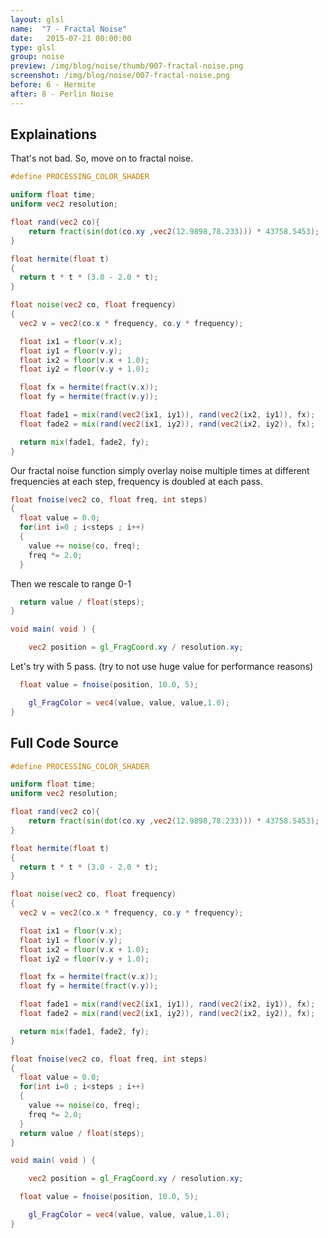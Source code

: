 ```yaml
---
layout: glsl
name:  "7 - Fractal Noise"
date:   2015-07-21 00:00:00
type: glsl
group: noise
preview: /img/blog/noise/thumb/007-fractal-noise.png
screenshot: /img/blog/noise/007-fractal-noise.png
before: 6 - Hermite
after: 8 - Perlin Noise
---
```

## Explainations

That's not bad. So, move on to fractal noise.

``` glsl
#define PROCESSING_COLOR_SHADER

uniform float time;
uniform vec2 resolution;

float rand(vec2 co){
    return fract(sin(dot(co.xy ,vec2(12.9898,78.233))) * 43758.5453);
}

float hermite(float t)
{
  return t * t * (3.0 - 2.0 * t);
}

float noise(vec2 co, float frequency)
{
  vec2 v = vec2(co.x * frequency, co.y * frequency);

  float ix1 = floor(v.x);
  float iy1 = floor(v.y);
  float ix2 = floor(v.x + 1.0);
  float iy2 = floor(v.y + 1.0);

  float fx = hermite(fract(v.x));
  float fy = hermite(fract(v.y));

  float fade1 = mix(rand(vec2(ix1, iy1)), rand(vec2(ix2, iy1)), fx);
  float fade2 = mix(rand(vec2(ix1, iy2)), rand(vec2(ix2, iy2)), fx);

  return mix(fade1, fade2, fy);
}

```

Our fractal noise function simply overlay noise multiple times at different frequencies
at each step, frequency is doubled at each pass.

``` glsl
float fnoise(vec2 co, float freq, int steps)
{
  float value = 0.0;
  for(int i=0 ; i<steps ; i++)
  {
    value += noise(co, freq);
    freq *= 2.0;
  }
```

Then we rescale to range 0-1

``` glsl
  return value / float(steps);
}

void main( void ) {

	vec2 position = gl_FragCoord.xy / resolution.xy;

```

Let's try with 5 pass. (try to not use huge value for performance reasons)

``` glsl
  float value = fnoise(position, 10.0, 5);

	gl_FragColor = vec4(value, value, value,1.0);
}
```


## Full Code Source

``` glsl
#define PROCESSING_COLOR_SHADER

uniform float time;
uniform vec2 resolution;

float rand(vec2 co){
    return fract(sin(dot(co.xy ,vec2(12.9898,78.233))) * 43758.5453);
}

float hermite(float t)
{
  return t * t * (3.0 - 2.0 * t);
}

float noise(vec2 co, float frequency)
{
  vec2 v = vec2(co.x * frequency, co.y * frequency);

  float ix1 = floor(v.x);
  float iy1 = floor(v.y);
  float ix2 = floor(v.x + 1.0);
  float iy2 = floor(v.y + 1.0);

  float fx = hermite(fract(v.x));
  float fy = hermite(fract(v.y));

  float fade1 = mix(rand(vec2(ix1, iy1)), rand(vec2(ix2, iy1)), fx);
  float fade2 = mix(rand(vec2(ix1, iy2)), rand(vec2(ix2, iy2)), fx);

  return mix(fade1, fade2, fy);
}

float fnoise(vec2 co, float freq, int steps)
{
  float value = 0.0;
  for(int i=0 ; i<steps ; i++)
  {
    value += noise(co, freq);
    freq *= 2.0;
  }
  return value / float(steps);
}

void main( void ) {

	vec2 position = gl_FragCoord.xy / resolution.xy;

  float value = fnoise(position, 10.0, 5);

	gl_FragColor = vec4(value, value, value,1.0);
}
```